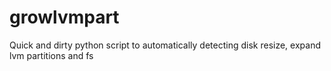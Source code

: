 # growlvmpart
Quick and dirty python script to automatically detecting disk resize, expand lvm partitions and fs
